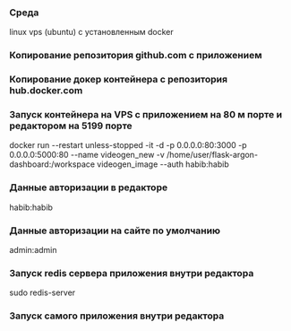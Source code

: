 ### Среда 
linux vps (ubuntu) с установленным docker

### Копирование репозитория github.com с приложением 

### Копирование докер контейнера с репозитория hub.docker.com



### Запуск контейнера на VPS с приложением на 80 м порте и редактором на 5199 порте

docker run  --restart unless-stopped -it -d -p 0.0.0.0:80:3000 -p 0.0.0.0:5000:80 --name videogen_new -v /home/user/flask-argon-dashboard:/workspace videogen_image --auth habib:habib

### Данные авторизации в редакторе
habib:habib
### Данные авторизации на сайте по умолчанию
admin:admin

### Запуск redis сервера приложения внутри редактора
sudo redis-server

### Запуск самого приложения внутри редактора
